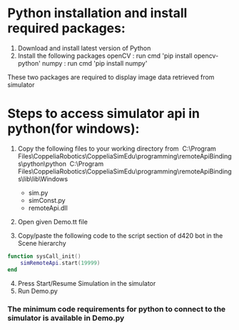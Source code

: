 # Python installation and install required packages:
1. Download and install latest version of Python
2. Install the following packages
	openCV : run cmd 'pip install opencv-python'
	numpy : run cmd 'pip install numpy'

These two packages are required to display image data retrieved from simulator

# Steps to access simulator api in python(for windows):
1. Copy the following files to your working directory from&nbsp;
	C:\Program Files\CoppeliaRobotics\CoppeliaSimEdu\programming\remoteApiBindings\python\python&nbsp;
	C:\Program Files\CoppeliaRobotics\CoppeliaSimEdu\programming\remoteApiBindings\lib\lib\Windows&nbsp;
	* sim.py
	* simConst.py
	* remoteApi.dll

2. Open given Demo.tt file

3. Copy/paste the following code to the script section of d420 bot in the Scene hierarchy
```lua
function sysCall_init() 
	simRemoteApi.start(19999)
end
```

4. Press Start/Resume Simulation in the simulator
5. Run Demo.py

### The minimum code requirements for python to connect to the simulator is available in Demo.py